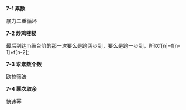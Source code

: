 **7-1 素数**

暴力二重循坏

**7-2 炒鸡楼梯**

最后到达m级台阶的那一次要么是跨两步到，要么是跨一步到，所以f[n]=f[n-1]+f[n-2];

**7-3 求素数个数**

欧拉筛法

**7-4 幂次取余**

快速幂

